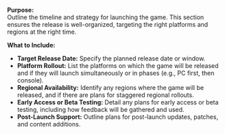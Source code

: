 **Purpose:**  
Outline the timeline and strategy for launching the game. This section ensures the release is well-organized, targeting the right platforms and regions at the right time.

**What to Include:**

- **Target Release Date:** Specify the planned release date or window.
- **Platform Rollout:** List the platforms on which the game will be released and if they will launch simultaneously or in phases (e.g., PC first, then console).
- **Regional Availability:** Identify any regions where the game will be released, and if there are plans for staggered regional rollouts.
- **Early Access or Beta Testing:** Detail any plans for early access or beta testing, including how feedback will be gathered and used.
- **Post-Launch Support:** Outline plans for post-launch updates, patches, and content additions.